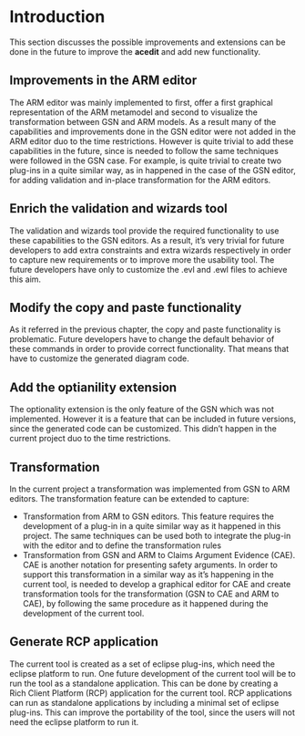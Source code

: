 # Introduction #

This section discusses the possible improvements and extensions can be done in the future to improve the **acedit** and add new functionality.

## Improvements in the ARM editor ##

The ARM editor was mainly implemented to first, offer a first graphical representation of the ARM metamodel and second to visualize the transformation between GSN and ARM models. As a result many of the capabilities and improvements done in the GSN editor were not added in the ARM editor duo to the time restrictions. However is quite trivial to add these capabilities in the future, since is needed to follow the same techniques were followed in the GSN case. For example, is quite trivial to create two plug-ins in a quite similar way, as in happened in the case of the GSN editor, for adding validation and in-place transformation for the ARM editors.

## Enrich the validation and wizards tool ##

The validation and wizards tool provide the required functionality to use these capabilities to the GSN editors. As a result, it’s very trivial for future developers to add extra constraints and extra wizards respectively in order to capture new requirements or to improve more the usability tool. The future developers have only to customize the .evl and .ewl files to achieve this aim.

## Modify the copy and paste functionality ##

As it referred in the previous chapter, the copy and paste functionality is problematic. Future developers have to change the default behavior of these commands in order to provide correct functionality. That means that have to customize the generated diagram code.

## Add the optianility extension ##

The optionality extension is the only feature of the GSN which was not implemented. However it is a feature that can be included in future versions, since the generated code can be customized. This didn’t happen in the current project duo to the time restrictions.

## Transformation ##

In the current project a transformation was implemented from GSN to ARM editors. The transformation feature can be extended to capture:
  * Transformation from ARM to GSN editors. This feature requires the development of a plug-in in a quite similar way as it happened in this project. The same techniques can be used both to integrate the plug-in with the editor and to define the transformation rules
  * Transformation from GSN and ARM to Claims Argument Evidence (CAE). CAE is another notation for presenting safety arguments. In order to support this transformation in a similar way as it’s happening in the current tool, is needed to develop a graphical editor for CAE and create transformation tools for the transformation (GSN to CAE and ARM to CAE), by following the same procedure as it happened during the development of the current tool.

## Generate RCP application ##

The current tool is created as a set of eclipse plug-ins, which need the eclipse platform to run. One future development of the current tool will be to run the tool as a standalone application. This can be done by creating a Rich Client Platform (RCP) application for the current tool. RCP applications can run as standalone applications by including a minimal set of eclipse plug-ins. This can improve the portability of the tool, since the users will not need the eclipse platform to run it.